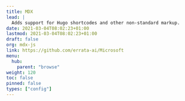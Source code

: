 ```yaml
---
title: MDX
lead: |
  Adds support for Hugo shortcodes and other non-standard markup.
date: 2021-03-04T08:02:23+01:00
lastmod: 2021-03-04T08:02:23+01:00
draft: false
org: mdx-js
link: https://github.com/errata-ai/Microsoft
menu:
  hub:
    parent: "browse"
weight: 120
toc: false
pinned: false
types: ["config"]
---
```

